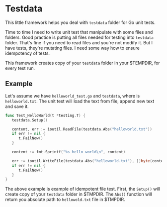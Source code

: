 # Testdata

This little framework helps you deal with `testdata` folder for Go unit tests.

Time to time I need to write unit test that manipulate with some files and folders.
Good practice is putting all files needed for testing into `testdata` folder. 
That's fine if you need to read files and you're not modify it. But I have tests,
they're mutating files. I need some way how to ensure idempotency of tests.

This framework creates copy of your `testdata` folder in your $TEMPDIR, 
for every test run. 

## Example

Let's assume we have `helloworld_test.go` and `testdata`, where is `helloworld.txt`. 
The unit test will load the text from file, append new text and save it. 


```go
func Test_HelloWorld(t *testing.T) {
   testdata.Setup()

   content, err := ioutil.ReadFile(testdata.Abs("helloworld.txt")) 
   if err != nil {
      t.FailNow()
   }

   content := fmt.Sprintf("%s hello world\n", content)

   err := ioutil.WriteFile(testdata.Abs("helloworld.txt"), []byte(content), 0644)
   if err != nil {
      t.FailNow()
   }
}
```

The above example is example of idempotent file test. First, the `Setup()` will create
copy of your `testdata` folder in $TMPDIR. The `Abs()` function will return you
absolute path to `hellowold.txt` file in $TMPDIR.

